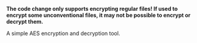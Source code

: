 **The code change only supports encrypting regular files! If used to encrypt some unconventional files, it may not be possible to encrypt or decrypt them.**

A simple AES encryption and decryption tool.